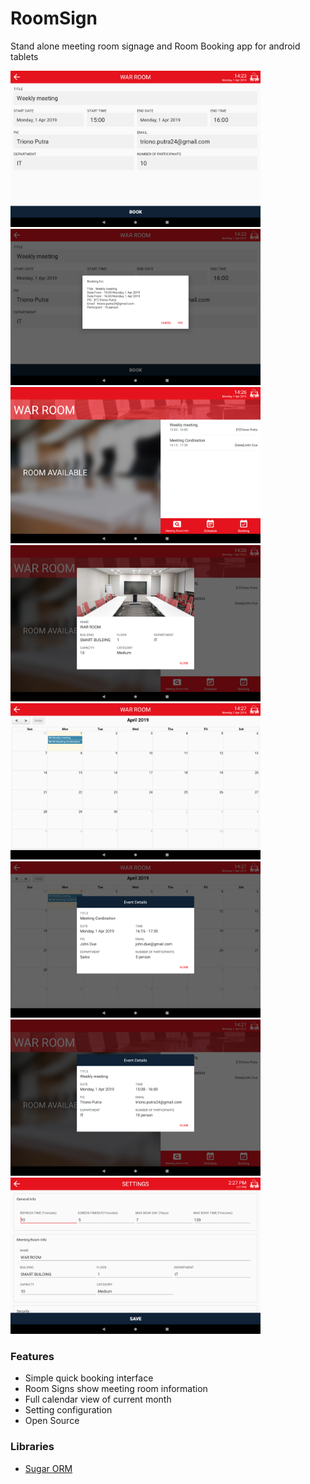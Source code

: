 # RoomSign

Stand alone meeting room signage and Room Booking app for android tablets

<img src="page1.png" width="400" alt="RoomSign"></a>
<img src="page2.png" width="400" alt="RoomSign"></a>
<br/>
<img src="page3.png" width="400" alt="RoomSign"></a>
<img src="page4.png" width="400" alt="RoomSign"></a>
<br/>
<img src="page5.png" width="400" alt="RoomSign"></a>
<img src="page6.png" width="400" alt="RoomSign"></a>
<br/>
<img src="page7.png" width="400" alt="RoomSign"></a>
<img src="page8.png" width="400" alt="RoomSign"></a>
<br/>

### Features
- Simple quick booking interface
- Room Signs show meeting room information
- Full calendar view of current month
- Setting configuration
- Open Source

### Libraries
* [Sugar ORM](http://satyan.github.io/sugar/)
